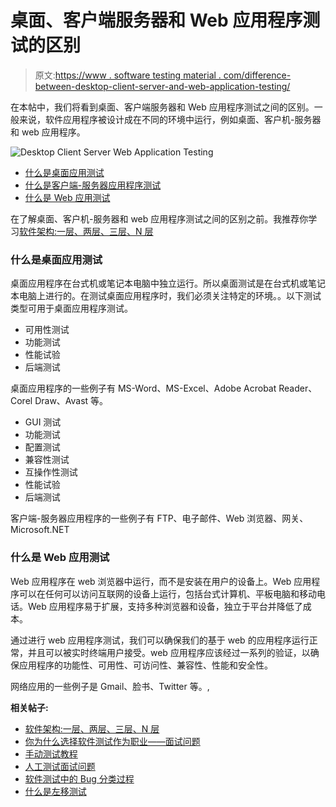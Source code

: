 # 桌面、客户端服务器和 Web 应用程序测试的区别

> 原文:[https://www . software testing material . com/difference-between-desktop-client-server-and-web-application-testing/](https://www.softwaretestingmaterial.com/difference-between-desktop-client-server-and-web-application-testing/)

在本帖中，我们将看到桌面、客户端服务器和 Web 应用程序测试之间的区别。一般来说，软件应用程序被设计成在不同的环境中运行，例如桌面、客户机-服务器和 web 应用程序。

![Desktop Client Server Web Application Testing](img/af1a142cb80ab95174486d1edb2186ff.png)



*   [什么是桌面应用测试](#h-what-is-desktop-application-testing)
*   [什么是客户端-服务器应用程序测试](#h-what-is-client-server-application-testing)
*   [什么是 Web 应用测试](#h-what-is-web-application-testing)



在了解桌面、客户机-服务器和 web 应用程序测试之间的区别之前。我推荐你学习[软件架构:一层、两层、三层、N 层](https://www.softwaretestingmaterial.com/software-architecture/)

### **什么是桌面应用测试**

桌面应用程序在台式机或笔记本电脑中独立运行。所以桌面测试是在台式机或笔记本电脑上进行的。在测试桌面应用程序时，我们必须关注特定的环境。。以下测试类型可用于桌面应用程序测试。

*   可用性测试
*   功能测试
*   性能试验
*   后端测试

桌面应用程序的一些例子有 MS-Word、MS-Excel、Adobe Acrobat Reader、Corel Draw、Avast 等。

*   GUI 测试
*   功能测试
*   配置测试
*   兼容性测试
*   互操作性测试
*   性能试验
*   后端测试

客户端-服务器应用程序的一些例子有 FTP、电子邮件、Web 浏览器、网关、Microsoft.NET

### **什么是 Web 应用测试**

Web 应用程序在 web 浏览器中运行，而不是安装在用户的设备上。Web 应用程序可以在任何可以访问互联网的设备上运行，包括台式计算机、平板电脑和移动电话。Web 应用程序易于扩展，支持多种浏览器和设备，独立于平台并降低了成本。

通过进行 web 应用程序测试，我们可以确保我们的基于 web 的应用程序运行正常，并且可以被实时终端用户接受。web 应用程序应该经过一系列的验证，以确保应用程序的功能性、可用性、可访问性、兼容性、性能和安全性。

网络应用的一些例子是 Gmail、脸书、Twitter 等。,

**相关帖子:**

*   [软件架构:一层、两层、三层、N 层](https://www.softwaretestingmaterial.com/software-architecture/)
*   [你为什么选择软件测试作为职业——面试问题](https://www.softwaretestingmaterial.com/choose-software-testing-as-a-career/)
*   [手动测试教程](https://www.softwaretestingmaterial.com/manual-testing-tutorial/)
*   [人工测试面试问题](https://www.softwaretestingmaterial.com/100-software-testing-interview-questions/)
*   [软件测试中的 Bug 分类过程](https://www.softwaretestingmaterial.com/defect-triage-meeting/)
*   [什么是左移测试](https://www.softwaretestingmaterial.com/what-is-shift-left-testing/)